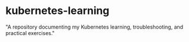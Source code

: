 # kubernetes-learning
"A repository documenting my Kubernetes learning, troubleshooting, and practical exercises."
